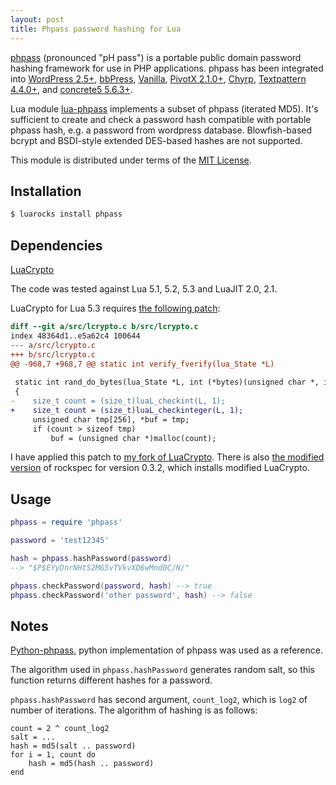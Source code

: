 ```yaml
---
layout: post
title: Phpass password hashing for Lua
---
```


[phpass][phpass] (pronounced "pH pass") is a portable public
domain password hashing framework for use in PHP applications.
phpass has been integrated into [WordPress 2.5+][wordpress],
[bbPress][bbPress], [Vanilla][Vanilla], [PivotX 2.1.0+][PivotX],
[Chyrp][Chyrp], [Textpattern 4.4.0+][Textpattern], and
[concrete5 5.6.3+][concrete5].

Lua module [lua-phpass][lua-phpass] implements a subset of
phpass (iterated MD5). It's sufficient to create and check a
password hash compatible with portable phpass hash, e.g. a
password from wordpress database. Blowfish-based bcrypt and
BSDI-style extended DES-based hashes are not supported.

This module is distributed under terms of the [MIT
License][license-page].

<!-- more -->
<a name="cut" id="cut"></a>

## Installation

```bash
$ luarocks install phpass
```

## Dependencies

[LuaCrypto][luacrypto]

The code was tested against Lua 5.1, 5.2, 5.3 and LuaJIT 2.0,
2.1.

LuaCrypto for Lua 5.3 requires [the following
patch][5.3-patch]:

```diff
diff --git a/src/lcrypto.c b/src/lcrypto.c
index 48364d1..e5a62c4 100644
--- a/src/lcrypto.c
+++ b/src/lcrypto.c
@@ -968,7 +968,7 @@ static int verify_fverify(lua_State *L)
 
 static int rand_do_bytes(lua_State *L, int (*bytes)(unsigned char *, int))
 {
-    size_t count = (size_t)luaL_checkint(L, 1);
+    size_t count = (size_t)luaL_checkinteger(L, 1);
     unsigned char tmp[256], *buf = tmp;
     if (count > sizeof tmp)
         buf = (unsigned char *)malloc(count);
```

I have applied this patch to [my fork of LuaCrypto][my-lcrypt].
There is also [the modified version][my-rockspec] of rockspec
for version 0.3.2, which installs modified LuaCrypto.

## Usage

```lua
phpass = require 'phpass'

password = 'test12345'

hash = phpass.hashPassword(password)
--> "$P$EYyDnrNHtS2MG5vTVkvXD6wMnd0C/N/"

phpass.checkPassword(password, hash) --> true
phpass.checkPassword('other password', hash) --> false
```

## Notes

[Python-phpass][python-phpass], python implementation of phpass
was used as a reference.

The algorithm used in `phpass.hashPassword` generates random
salt, so this function returns different hashes for a password.

`phpass.hashPassword` has second argument, `count_log2`,
which is `log2` of number of iterations. The algorithm of
hashing is as follows:

```
count = 2 ^ count_log2
salt = ...
hash = md5(salt .. password)
for i = 1, count do
    hash = md5(hash .. password)
end
```

[phpass]: http://www.openwall.com/phpass/
[lua-phpass]: https://github.com/starius/lua-phpass
[luacrypto]: https://github.com/mkottman/luacrypto
[5.3-patch]: http://lua.2524044.n2.nabble.com/ANN-phpass-password-hashing-for-Lua-tp7667347p7667348.html
[my-lcrypt]: https://github.com/starius/luacrypto
[my-rockspec]: https://gist.githubusercontent.com/starius/b20d3e63929ae678c857/raw/4b4499f442337b6f577422364358590bd00c9d48/luacrypto-0.3.2-2.rockspec
[wordpress]: http://ryan.boren.me/2007/12/17/secure-cookies-and-passwords/
[bbPress]: https://bbpress.org/
[Vanilla]: http://vanillaforums.org/
[PivotX]: http://forum.pivotx.net/viewtopic.php?p=7836#p7836
[Chyrp]: http://chyrp.net/
[Textpattern]: http://textpattern.com/
[concrete5]: http://www.concrete5.org/developers/bugs/5-6-2-1/more-secure-password-hashing/
[python-phpass]: https://github.com/exavolt/python-phpass
[license-page]: https://github.com/starius/lua-phpass/blob/master/LICENSE
